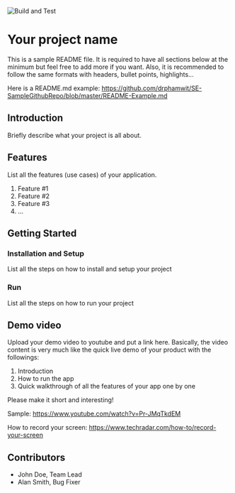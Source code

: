 ![Build and Test](https://github.com/drphamwit/SE-SampleGithubRepo/workflows/Build%20and%20Test/badge.svg)

# Your project name

This is a sample README file. It is required to have all sections below at the minimum but feel free to add more if you want. Also, it is recommended to follow the same formats with headers, bullet points, highlights...

Here is a README.md example: https://github.com/drphamwit/SE-SampleGithubRepo/blob/master/README-Example.md

## Introduction

Briefly describe what your project is all about.

## Features
List all the features (use cases) of your application.
1. Feature #1
2. Feature #2
3. Feature #3
4. ...

## Getting Started
### Installation and Setup
List all the steps on how to install and setup your project
### Run
List all the steps on how to run your project

## Demo video

Upload your demo video to youtube and put a link here. Basically, the video content is very much like the quick live demo of your product with the followings:
1. Introduction
2. How to run the app
3. Quick walkthrough of all the features of your app one by one

Please make it short and interesting!

Sample: https://www.youtube.com/watch?v=Pr-JMqTkdEM

How to record your screen: https://www.techradar.com/how-to/record-your-screen

## Contributors

* John Doe, Team Lead
* Alan Smith, Bug Fixer

